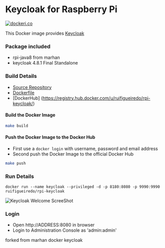# Keycloak for Raspberry Pi

[![dockeri.co](http://dockeri.co/image/ruifigueiredo/rpi-keycloak)](https://registry.hub.docker.com/u/ruifigueiredo/rpi-keycloak/)

This Docker image provides [Keycloak](http://keycloak.jboss.org/)

### Package included

- rpi-java8 from marhan
- keycloak 4.8.1 Final Standalone

### Build Details
- [Source Repository](https://github.com/ruifigueiredo/docker-rpi-keycloak)
- [Dockerfile](https://github.com/ruifigueiredo/docker-rpi-keycloak/blob/master/Dockerfile)
- [DockerHub] (https://registry.hub.docker.com/u/ruifigueiredo/rpi-keycloak/)


#### Build the Docker Image
```bash
make build
```

#### Push the Docker Image to the Docker Hub
* First use a `docker login` with username, password and email address
* Second push the Docker Image to the official Docker Hub

```bash
make push
```

### Run Details
```
docker run --name keycloak --privileged -d -p 8180:8080 -p 9990:9990 ruifigueiredo/rpi-keycloak
```

![Keycloak Welcome ScreeShot](https://raw.githubusercontent.com/ruifigueiredo/docker-rpi-keycloak/master/imagens/keycloak_welcomepage.png)

### Login

- Open http://ADDRESS:8080 in browser
- Login to Administration Console as 'admin:admin'

forked from marhan docker keycloak
